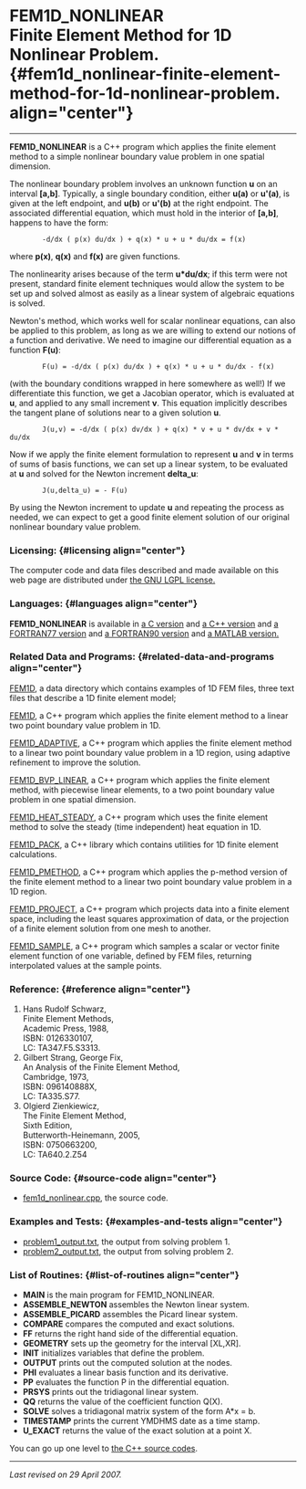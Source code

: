 FEM1D\_NONLINEAR\
Finite Element Method for 1D Nonlinear Problem. {#fem1d_nonlinear-finite-element-method-for-1d-nonlinear-problem. align="center"}
===============================================

------------------------------------------------------------------------

**FEM1D\_NONLINEAR** is a C++ program which applies the finite element
method to a simple nonlinear boundary value problem in one spatial
dimension.

The nonlinear boundary problem involves an unknown function **u** on an
interval **\[a,b\]**. Typically, a single boundary condition, either
**u(a)** or **u'(a)**, is given at the left endpoint, and **u(b)** or
**u'(b)** at the right endpoint. The associated differential equation,
which must hold in the interior of **\[a,b\]**, happens to have the
form:

            -d/dx ( p(x) du/dx ) + q(x) * u + u * du/dx = f(x)
          

where **p(x)**, **q(x)** and **f(x)** are given functions.

The nonlinearity arises because of the term **u\*du/dx**; if this term
were not present, standard finite element techniques would allow the
system to be set up and solved almost as easily as a linear system of
algebraic equations is solved.

Newton's method, which works well for scalar nonlinear equations, can
also be applied to this problem, as long as we are willing to extend our
notions of a function and derivative. We need to imagine our
differential equation as a function **F(u)**:

            F(u) = -d/dx ( p(x) du/dx ) + q(x) * u + u * du/dx - f(x)
          

(with the boundary conditions wrapped in here somewhere as well!) If we
differentiate this function, we get a Jacobian operator, which is
evaluated at **u**, and applied to any small increment **v**. This
equation implicitly describes the tangent plane of solutions near to a
given solution **u**.

            J(u,v) = -d/dx ( p(x) dv/dx ) + q(x) * v + u * dv/dx + v * du/dx
          

Now if we apply the finite element formulation to represent **u** and
**v** in terms of sums of basis functions, we can set up a linear
system, to be evaluated at **u** and solved for the Newton increment
**delta\_u**:

            J(u,delta_u) = - F(u)
          

By using the Newton increment to update **u** and repeating the process
as needed, we can expect to get a good finite element solution of our
original nonlinear boundary value problem.

### Licensing: {#licensing align="center"}

The computer code and data files described and made available on this
web page are distributed under [the GNU LGPL
license.](../../txt/gnu_lgpl.txt)

### Languages: {#languages align="center"}

**FEM1D\_NONLINEAR** is available in [a C
version](../../c_src/fem1d_nonlinear/fem1d_nonlinear.md) and [a C++
version](../../master/fem1d_nonlinear/fem1d_nonlinear.md) and [a
FORTRAN77 version](../../f77_src/fem1d_nonlinear/fem1d_nonlinear.md)
and [a FORTRAN90
version](../../f_src/fem1d_nonlinear/fem1d_nonlinear.md) and [a MATLAB
version.](../../m_src/fem1d_nonlinear/fem1d_nonlinear.md)

### Related Data and Programs: {#related-data-and-programs align="center"}

[FEM1D](../../data/fem1d/fem1d.md), a data directory which contains
examples of 1D FEM files, three text files that describe a 1D finite
element model;

[FEM1D](../../master/fem1d/fem1d.md), a C++ program which applies the
finite element method to a linear two point boundary value problem in
1D.

[FEM1D\_ADAPTIVE](../../master/fem1d_adaptive/fem1d_adaptive.md), a
C++ program which applies the finite element method to a linear two
point boundary value problem in a 1D region, using adaptive refinement
to improve the solution.

[FEM1D\_BVP\_LINEAR](../../master/fem1d_bvp_linear/fem1d_bvp_linear.md),
a C++ program which applies the finite element method, with piecewise
linear elements, to a two point boundary value problem in one spatial
dimension.

[FEM1D\_HEAT\_STEADY](../../master/fem1d_heat_steady/fem1d_heat_steady.md),
a C++ program which uses the finite element method to solve the steady
(time independent) heat equation in 1D.

[FEM1D\_PACK](../../master/fem1d_pack/fem1d_pack.md), a C++ library
which contains utilities for 1D finite element calculations.

[FEM1D\_PMETHOD](../../master/fem1d_pmethod/fem1d_pmethod.md), a C++
program which applies the p-method version of the finite element method
to a linear two point boundary value problem in a 1D region.

[FEM1D\_PROJECT](../../master/fem1d_project/fem1d_project.md), a C++
program which projects data into a finite element space, including the
least squares approximation of data, or the projection of a finite
element solution from one mesh to another.

[FEM1D\_SAMPLE](../../master/fem1d_sample/fem1d_sample.md), a C++
program which samples a scalar or vector finite element function of one
variable, defined by FEM files, returning interpolated values at the
sample points.

### Reference: {#reference align="center"}

1.  Hans Rudolf Schwarz,\
    Finite Element Methods,\
    Academic Press, 1988,\
    ISBN: 0126330107,\
    LC: TA347.F5.S3313.
2.  Gilbert Strang, George Fix,\
    An Analysis of the Finite Element Method,\
    Cambridge, 1973,\
    ISBN: 096140888X,\
    LC: TA335.S77.
3.  Olgierd Zienkiewicz,\
    The Finite Element Method,\
    Sixth Edition,\
    Butterworth-Heinemann, 2005,\
    ISBN: 0750663200,\
    LC: TA640.2.Z54

### Source Code: {#source-code align="center"}

-   [fem1d\_nonlinear.cpp](fem1d_nonlinear.cpp), the source code.

### Examples and Tests: {#examples-and-tests align="center"}

-   [problem1\_output.txt](problem1_output.txt), the output from solving
    problem 1.
-   [problem2\_output.txt](problem2_output.txt), the output from solving
    problem 2.

### List of Routines: {#list-of-routines align="center"}

-   **MAIN** is the main program for FEM1D\_NONLINEAR.
-   **ASSEMBLE\_NEWTON** assembles the Newton linear system.
-   **ASSEMBLE\_PICARD** assembles the Picard linear system.
-   **COMPARE** compares the computed and exact solutions.
-   **FF** returns the right hand side of the differential equation.
-   **GEOMETRY** sets up the geometry for the interval \[XL,XR\].
-   **INIT** initializes variables that define the problem.
-   **OUTPUT** prints out the computed solution at the nodes.
-   **PHI** evaluates a linear basis function and its derivative.
-   **PP** evaluates the function P in the differential equation.
-   **PRSYS** prints out the tridiagonal linear system.
-   **QQ** returns the value of the coefficient function Q(X).
-   **SOLVE** solves a tridiagonal matrix system of the form A\*x = b.
-   **TIMESTAMP** prints the current YMDHMS date as a time stamp.
-   **U\_EXACT** returns the value of the exact solution at a point X.

You can go up one level to [the C++ source codes](../cpp_src.md).

------------------------------------------------------------------------

*Last revised on 29 April 2007.*

